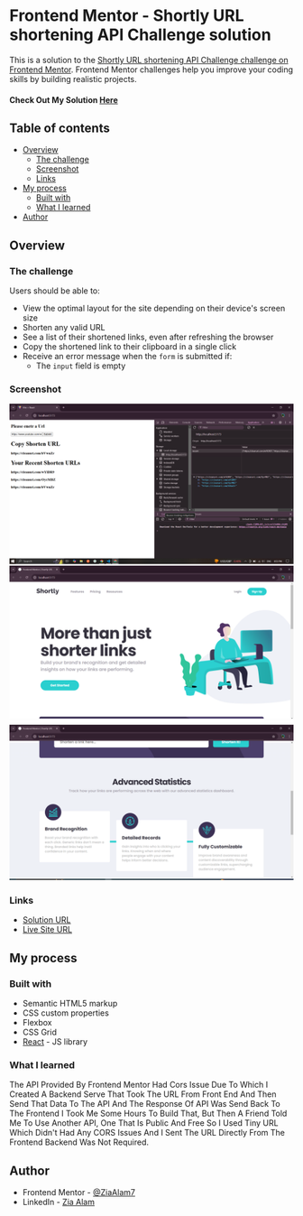 # Frontend Mentor - Shortly URL shortening API Challenge solution

This is a solution to the [Shortly URL shortening API Challenge challenge on Frontend Mentor](https://www.frontendmentor.io/challenges/url-shortening-api-landing-page-2ce3ob-G). Frontend Mentor challenges help you improve your coding skills by building realistic projects. 

#### Check Out My Solution [Here](https://url-shortner-api-navy.vercel.app/)

## Table of contents

- [Overview](#overview)
  - [The challenge](#the-challenge)
  - [Screenshot](#screenshot)
  - [Links](#links)
- [My process](#my-process)
  - [Built with](#built-with)
  - [What I learned](#what-i-learned)
- [Author](#author)



## Overview

### The challenge

Users should be able to:

- View the optimal layout for the site depending on their device's screen size
- Shorten any valid URL
- See a list of their shortened links, even after refreshing the browser
- Copy the shortened link to their clipboard in a single click
- Receive an error message when the `form` is submitted if:
  - The `input` field is empty

### Screenshot

![](./images/Screen_Shot_1.png)
![](./images/Screen_Shot_2.png)
![](./images/Screen_Shot_3.png)


### Links

- [Solution URL](https://github.com/ZiaAlam7/URL_Shortner_Api)
- [Live Site URL](https://url-shortner-api-navy.vercel.app/)

## My process

### Built with

- Semantic HTML5 markup
- CSS custom properties
- Flexbox
- CSS Grid
- [React](https://reactjs.org/) - JS library

### What I learned

The API Provided By Frontend Mentor Had Cors Issue Due To Which I Created A Backend Serve That Took The URL From Front End And Then Send That Data To The API And The Response Of API Was Send Back To The Frontend I Took Me Some Hours To Build That, But Then A Friend Told Me To Use Another API, One That Is Public And Free So I Used Tiny URL Which Didn't Had Any CORS Issues And I Sent The URL Directly From The Frontend Backend Was Not Required.

## Author

- Frontend Mentor - [@ZiaAlam7](https://www.frontendmentor.io/profile/ZiaAlam7)
- LinkedIn - [Zia Alam](https://www.linkedin.com/in/zia-alam-102572227/)


